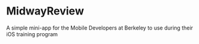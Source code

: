 # MidwayReview
A simple mini-app for the Mobile Developers at Berkeley to use during their iOS training program
